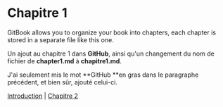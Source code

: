 # Chapitre 1

GitBook allows you to organize your book into chapters, each chapter is stored in a separate file like this one.

Un ajout au chapitre 1 dans **GitHub**, ainsi qu'un changement du nom de fichier de **chapter1.md** à **chapitre1.md**.

J'ai seulement mis le mot **GitHub **en gras dans le paragraphe précédent, et bien sûr, ajouté celui-ci.

[Introduction](/README.md) \| [Chapitre 2](/chapitre2.md)

